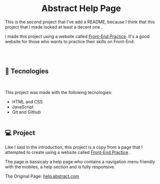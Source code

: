 <h1 align = "center">Abstract Help Page</h1>

<p> This is the second project that I've add a README, because I think that this project that I made looked at least a decent one . </p>

<p> I made this project using a website called <a href = "https://frontendpractice.com">Front-End Practice</a>. It's a good website for those who wants to practice their skills on Front-End. </p>
<br><br>

## 🚀 Tecnologies

<br>

This project was made with the following tecnologies:

- HTML and CSS
- JavaScript
- Git and Github
  <br><br>

## 💻 Project

Like I said in the introduction, this project is a copy from a page that I attempted to create using a website called <a href = "https://frontendpractice.com">Front-End Practice</a> .

The page is bassicaly a help page who contains a navigation menu friendly with the mobiles, a help section and is fully responsive.

The Original Page: <a href = "https://help.abstract.com/hc/en-us">help.abstract.com</a>
